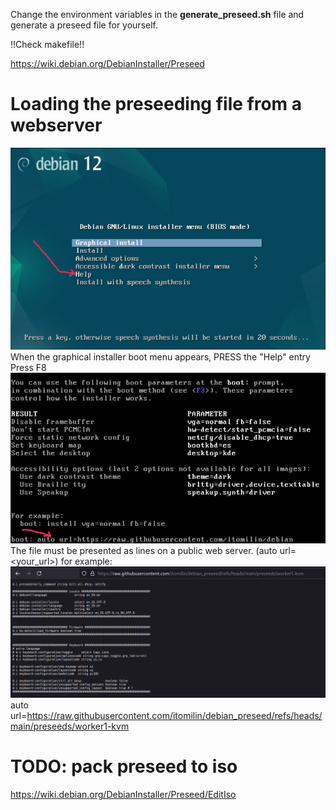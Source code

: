 Change the environment variables in the **generate_preseed.sh** file and generate a preseed file for yourself.

!!Check makefile!!


https://wiki.debian.org/DebianInstaller/Preseed

# Loading the preseeding file from a webserver
![alt text](image1.png)
When the graphical installer boot menu appears, PRESS the "Help" entry
Press F8
![alt text](image2.png)
The file must be presented as lines on a public web server. (auto url=<your_url>) for example:
![alt text](image3.png)
auto url=https://raw.githubusercontent.com/itomilin/debian_preseed/refs/heads/main/preseeds/worker1-kvm

# TODO: pack preseed to iso
https://wiki.debian.org/DebianInstaller/Preseed/EditIso